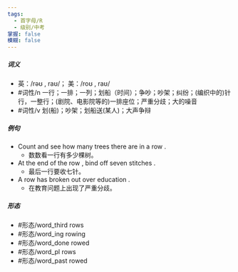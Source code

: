 ```yaml
---
tags:
  - 首字母/R
  - 级别/中考
掌握: false
模糊: false
---
```

##### 词义
- 英：/rəʊ , raʊ/； 美：/roʊ , raʊ/
- #词性/n  一行；一排；一列；划船（时间）；争吵；吵架；纠纷；(编织中的)针行，一整行；(剧院、电影院等的)一排座位；严重分歧；大的噪音
- #词性/v  划(船)；吵架；划船送(某人)；大声争辩
##### 例句
- Count and see how many trees there are in a row .
	- 数数看一行有多少棵树。
- At the end of the row , bind off seven stitches .
	- 最后一行要收七针。
- A row has broken out over education .
	- 在教育问题上出现了严重分歧。
##### 形态
- #形态/word_third rows
- #形态/word_ing rowing
- #形态/word_done rowed
- #形态/word_pl rows
- #形态/word_past rowed
